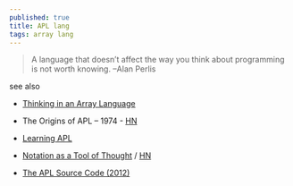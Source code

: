 ```yaml
---
published: true
title: APL lang
tags: array lang
---
```

> A language that doesn’t affect the way you think about programming is not worth knowing. –Alan Perlis

see also
- [Thinking in an Array Language](https://news.ycombinator.com/item?id=38981639)

- The Origins of APL – 1974 - [HN](https://news.ycombinator.com/item?id=32173840)
- [Learning APL](https://xpqz.github.io/learnapl/intro.html)
- [Notation as a Tool of Thought](https://www.jsoftware.com/papers/tot.htm) / [HN](https://news.ycombinator.com/item?id=32178291)
- [	The APL Source Code (2012)](https://news.ycombinator.com/item?id=34064480)

